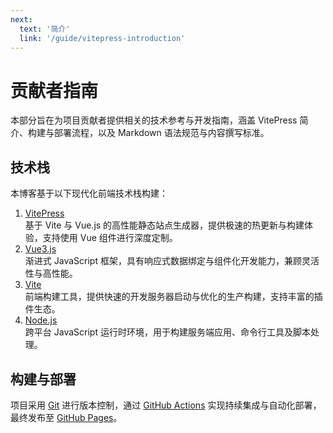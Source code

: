 ```yaml
---
next:
  text: '简介'
  link: '/guide/vitepress-introduction'
---
```


# 贡献者指南

本部分旨在为项目贡献者提供相关的技术参考与开发指南，涵盖 VitePress 简介、构建与部署流程，以及 Markdown 语法规范与内容撰写标准。

## 技术栈

本博客基于以下现代化前端技术栈构建：

1. [VitePress](https://vitepress.dev/zh)<br>基于 Vite 与 Vue.js 的高性能静态站点生成器，提供极速的热更新与构建体验，支持使用 Vue 组件进行深度定制。
2. [Vue3.js](https://cn.vuejs.org)<br>渐进式 JavaScript 框架，具有响应式数据绑定与组件化开发能力，兼顾灵活性与高性能。
3. [Vite](https://cn.vitejs.dev)<br>前端构建工具，提供快速的开发服务器启动与优化的生产构建，支持丰富的插件生态。
4. [Node.js](https://nodejs.org/zh-cn)<br>跨平台 JavaScript 运行时环境，用于构建服务端应用、命令行工具及脚本处理。

## 构建与部署

项目采用 [Git](https://git-scm.com) 进行版本控制，通过 [GitHub Actions](https://docs.github.com/zh/actions) 实现持续集成与自动化部署，最终发布至 [GitHub Pages](https://docs.github.com/zh/pages)。
